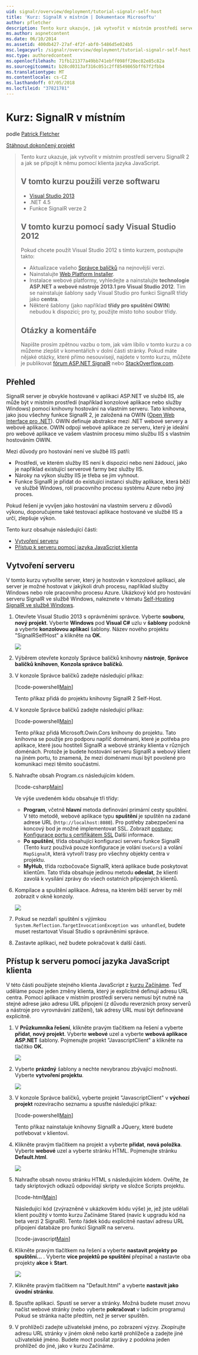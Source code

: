 ```yaml
---
uid: signalr/overview/deployment/tutorial-signalr-self-host
title: 'Kurz: SignalR v místním | Dokumentace Microsoftu'
author: pfletcher
description: Tento kurz ukazuje, jak vytvořit v místním prostředí serveru SignalR 2 a jak se připojit k němu pomocí klienta jazyka JavaScript. V tomto kurzu V použili verze softwaru...
ms.author: aspnetcontent
ms.date: 06/10/2014
ms.assetid: 400db427-27af-4f2f-abf0-5486d5e024b5
msc.legacyurl: /signalr/overview/deployment/tutorial-signalr-self-host
msc.type: authoredcontent
ms.openlocfilehash: 71fb121377a49bb741ebff098ff20ec82e85c82a
ms.sourcegitcommit: b28cd0313af316c051c2ff8549865bff67f2fbb4
ms.translationtype: MT
ms.contentlocale: cs-CZ
ms.lasthandoff: 07/05/2018
ms.locfileid: "37821781"
---
```

<a name="tutorial-signalr-self-host"></a>Kurz: SignalR v místním
====================
podle [Patrick Fletcher](https://github.com/pfletcher)

[Stáhnout dokončený projekt](http://code.msdn.microsoft.com/SignalR-Self-Host-Sample-6da0f383)

> Tento kurz ukazuje, jak vytvořit v místním prostředí serveru SignalR 2 a jak se připojit k němu pomocí klienta jazyka JavaScript.
> 
> ## <a name="software-versions-used-in-the-tutorial"></a>V tomto kurzu použili verze softwaru
> 
> 
> - [Visual Studio 2013](https://www.microsoft.com/visualstudio/eng/2013-downloads)
> - .NET 4.5
> - Funkce SignalR verze 2
>   
> 
> 
> ## <a name="using-visual-studio-2012-with-this-tutorial"></a>V tomto kurzu pomocí sady Visual Studio 2012
> 
> 
> Pokud chcete použít Visual Studio 2012 s tímto kurzem, postupujte takto:
> 
> - Aktualizace vašeho [Správce balíčků](http://docs.nuget.org/docs/start-here/installing-nuget) na nejnovější verzi.
> - Nainstalujte [Web Platform Installer](https://www.microsoft.com/web/downloads/platform.aspx).
> - Instalace webové platformy, vyhledejte a nainstalujte **technologie ASP.NET a webové nástroje 2013.1 pro Visual Studio 2012**. Tím se nainstaluje šablony sady Visual Studio pro funkci SignalR třídy jako **centra**.
> - Některé šablony (jako například **třídy pro spuštění OWIN**) nebudou k dispozici; pro ty, použijte místo toho soubor třídy.
> 
> 
> ## <a name="questions-and-comments"></a>Otázky a komentáře
> 
> Napište prosím zpětnou vazbu o tom, jak vám líbilo v tomto kurzu a co můžeme zlepšit v komentářích v dolní části stránky. Pokud máte nějaké otázky, které přímo nesouvisejí, najdete v tomto kurzu, můžete je publikovat [fórum ASP.NET SignalR](https://forums.asp.net/1254.aspx/1?ASP+NET+SignalR) nebo [StackOverflow.com](http://stackoverflow.com/).


## <a name="overview"></a>Přehled

SignalR server je obvykle hostované v aplikaci ASP.NET ve službě IIS, ale může být v místním prostředí (například konzolové aplikace nebo služby Windows) pomocí knihovny hostování na vlastním serveru. Tato knihovna, jako jsou všechny funkce SignalR 2, je založená na OWIN ([Open Web Interface pro .NET](http://owin.org)). OWIN definuje abstrakce mezi .NET webové servery a webové aplikace. OWIN odpojí webové aplikace ze serveru, který je ideální pro webové aplikace ve vašem vlastním procesu mimo službu IIS s vlastním hostováním OWIN.

Mezi důvody pro hostování není ve službě IIS patří:

- Prostředí, ve kterém služby IIS není k dispozici nebo není žádoucí, jako je například existující serverové farmy bez služby IIS.
- Nároky na výkon služby IIS je třeba se jim vyhnout.
- Funkce SignalR je přidat do existující instanci služby aplikace, která běží ve službě Windows, rolí pracovního procesu systému Azure nebo jiný proces.

Pokud řešení je vyvíjen jako hostování na vlastním serveru z důvodů výkonu, doporučujeme také testovací aplikace hostované ve službě IIS a určí, zlepšuje výkon.

Tento kurz obsahuje následující části:

- [Vytvoření serveru](#server)
- [Přístup k serveru pomocí jazyka JavaScript klienta](#js)

<a id="server"></a>

## <a name="creating-the-server"></a>Vytvoření serveru

V tomto kurzu vytvoříte server, který je hostován v konzolové aplikaci, ale server je možné hostovat v jakýkoli druh procesu, například služby Windows nebo role pracovního procesu Azure. Ukázkový kód pro hostování serveru SignalR ve službě Windows, naleznete v tématu [Self-Hosting SignalR ve službě Windows](https://code.msdn.microsoft.com/SignalR-self-hosted-in-6ff7e6c3).

1. Otevřete Visual Studio 2013 s oprávněními správce. Vyberte **souboru**, **nový projekt**. Vyberte **Windows** pod **Visual C#** uzlu v **šablony** podokně a vyberte **konzolovou aplikaci** šablony. Název nového projektu "SignalRSelfHost" a klikněte na **OK**.

    ![](tutorial-signalr-self-host/_static/image1.png)
2. Výběrem otevřete konzoly Správce balíčků knihovny **nástroje**, **Správce balíčků knihoven**, **Konzola správce balíčků**.
3. V konzole Správce balíčků zadejte následující příkaz:

    [!code-powershell[Main](tutorial-signalr-self-host/samples/sample1.ps1)]

    Tento příkaz přidá do projektu knihovny SignalR 2 Self-Host.
4. V konzole Správce balíčků zadejte následující příkaz:

    [!code-powershell[Main](tutorial-signalr-self-host/samples/sample2.ps1)]

    Tento příkaz přidá Microsoft.Owin.Cors knihovny do projektu. Tato knihovna se použije pro podporu napříč doménami, které je potřeba pro aplikace, které jsou hostiteli SignalR a webové stránky klienta v různých doménách. Protože je budete hostování serveru SignalR a webový klient na jiném portu, to znamená, že mezi doménami musí být povolené pro komunikaci mezi těmito součástmi.
5. Nahraďte obsah Program.cs následujícím kódem.

    [!code-csharp[Main](tutorial-signalr-self-host/samples/sample3.cs)]

    Ve výše uvedeném kódu obsahuje tři třídy:

    - **Program**, včetně **hlavní** metoda definování primární cesty spuštění. V této metodě, webové aplikace typu **spuštění** je spuštěn na zadané adrese URL (`http://localhost:8080`). Pro potřeby zabezpečení na koncový bod je možné implementovat SSL. Zobrazit [postupy: Konfigurace portu s certifikátem SSL](https://msdn.microsoft.com/library/ms733791.aspx) Další informace.
    - **Po spuštění**, třída obsahující konfiguraci serveru funkce SignalR (Tento kurz používá pouze konfigurace je volání `UseCors`) a volání `MapSignalR`, která vytvoří trasy pro všechny objekty centra v projektu.
    - **MyHub**, třída rozbočovače SignalR, která aplikace bude poskytovat klientům. Tato třída obsahuje jedinou metodu **odeslat**, že klienti zavolá k vysílání zprávy do všech ostatních připojených klientů.
6. Kompilace a spuštění aplikace. Adresa, na kterém běží server by měl zobrazit v okně konzoly.

    ![](tutorial-signalr-self-host/_static/image2.png)
7. Pokud se nezdaří spuštění s výjimkou `System.Reflection.TargetInvocationException was unhandled`, budete muset restartovat Visual Studio s oprávněními správce.
8. Zastavte aplikaci, než budete pokračovat k další části.

<a id="js"></a>

## <a name="accessing-the-server-with-a-javascript-client"></a>Přístup k serveru pomocí jazyka JavaScript klienta

V této části použijete stejného klienta JavaScript z [kurzu Začínáme](../getting-started/tutorial-getting-started-with-signalr.md). Teď uděláme pouze jeden změny klienta, který je explicitně definují adresu URL centra. Pomocí aplikace v místním prostředí serveru nemusí být nutně na stejné adrese jako adresu URL připojení (z důvodu reverzních proxy serverů a nástroje pro vyrovnávání zatížení), tak adresy URL musí být definované explicitně.

1. V **Průzkumníka řešení**, klikněte pravým tlačítkem na řešení a vyberte **přidat**, **nový projekt**. Vyberte **webové** uzel a vyberte **webová aplikace ASP.NET** šablony. Pojmenujte projekt "JavascriptClient" a klikněte na tlačítko **OK**.

    ![](tutorial-signalr-self-host/_static/image3.png)
2. Vyberte **prázdný** šablony a nechte nevybranou zbývající možnosti. Vyberte **vytvoření projektu**.

    ![](tutorial-signalr-self-host/_static/image4.png)
3. V konzole Správce balíčků, vyberte projekt "JavascriptClient" v **výchozí projekt** rozevíracího seznamu a spusťte následující příkaz:

    [!code-powershell[Main](tutorial-signalr-self-host/samples/sample4.ps1)]

    Tento příkaz nainstaluje knihovny SignalR a JQuery, které budete potřebovat v klientovi.
4. Klikněte pravým tlačítkem na projekt a vyberte **přidat**, **nová položka**. Vyberte **webové** uzel a vyberte stránku HTML. Pojmenujte stránku **Default.html**.

    ![](tutorial-signalr-self-host/_static/image5.png)
5. Nahraďte obsah novou stránku HTML s následujícím kódem. Ověřte, že tady skriptových odkazů odpovídají skripty ve složce Scripts projektu.

    [!code-html[Main](tutorial-signalr-self-host/samples/sample5.html?highlight=31-32)]

    Následující kód (zvýrazněné v ukázkovém kódu výše) je, jež jste udělali klient použitý v tomto kurzu Začínáme Stared (navíc k upgradu kód na beta verzi 2 SignalR). Tento řádek kódu explicitně nastaví adresu URL připojení databáze pro funkci SignalR na serveru.

    [!code-javascript[Main](tutorial-signalr-self-host/samples/sample6.js)]
6. Klikněte pravým tlačítkem na řešení a vyberte **nastavit projekty po spuštění...** . Vyberte **více projektů po spuštění** přepínač a nastavte oba projekty **akce** k **Start**.

    ![](tutorial-signalr-self-host/_static/image6.png)
7. Klikněte pravým tlačítkem na "Default.html" a vyberte **nastavit jako úvodní stránku**.
8. Spusťte aplikaci. Spustí se server a stránky. Možná budete muset znovu načíst webové stránky (nebo vyberte **pokračovat** v ladicím programu) Pokud se stránka načte předtím, než je server spuštěn.
9. V prohlížeči zadejte uživatelské jméno, po zobrazení výzvy. Zkopírujte adresu URL stránky v jiném okně nebo kartě prohlížeče a zadejte jiné uživatelské jméno. Budete moct posílat zprávy z podokna jeden prohlížeč do jiné, jako v kurzu Začínáme.
